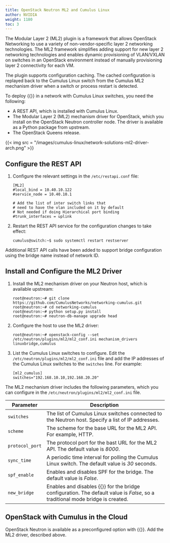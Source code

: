 ```yaml
---
title: OpenStack Neutron ML2 and Cumulus Linux
author: NVIDIA
weight: 1180
toc: 3
---
```

The Modular Layer 2 (ML2) plugin is a framework that allows OpenStack Networking to use a variety of non-vendor-specific layer 2 networking technologies. The ML2 framework simplifies adding support for new layer 2 networking technologies and enables dynamic provisioning of VLAN/VXLAN on switches in an OpenStack environment instead of manually provisioning layer 2 connectivity for each VM.

The plugin supports configuration caching. The cached configuration is replayed back to the Cumulus Linux switch from the Cumulus ML2 mechanism driver when a switch or process restart is detected.

To deploy {{<exlink url="https://wiki.openstack.org/wiki/Neutron/ML2" text="OpenStack ML2">}} in a network with Cumulus Linux switches, you need the following:

- A REST API, which is installed with Cumulus Linux.
- The Modular Layer 2 (ML2) mechanism driver for OpenStack, which you install on the OpenStack Neutron controller node. The driver is available as a Python package from upstream.
- The OpenStack Queens release.

{{< img src = "/images/cumulus-linux/network-solutions-ml2-driver-arch.png" >}}

## Configure the REST API

1. Configure the relevant settings in the `/etc/restapi.conf` file:

    ```
    [ML2]
    #local_bind = 10.40.10.122
    #service_node = 10.40.10.1

    # Add the list of inter switch links that
    # need to have the vlan included on it by default
    # Not needed if doing Hierarchical port binding
    #trunk_interfaces = uplink
    ```

2. Restart the REST API service for the configuration changes to take effect:

    ```
    cumulus@switch:~$ sudo systemctl restart restserver
    ```

Additional REST API calls have been added to support bridge configuration using the bridge name instead of network ID.

## Install and Configure the ML2 Driver

1. Install the ML2 mechanism driver on your Neutron host, which is available upstream:

    ```
    root@neutron:~# git clone https://github.com/CumulusNetworks/networking-cumulus.git
    root@neutron:~# cd networking-cumulus
    root@neutron:~# python setup.py install
    root@neutron:~# neutron-db-manage upgrade head
    ```

2. Configure the host to use the ML2 driver:

    ```
    root@neutron:~# openstack-config --set /etc/neutron/plugins/ml2/ml2_conf.ini mechanism_drivers linuxbridge,cumulus
    ```

3. List the Cumulus Linux switches to configure. Edit the `/etc/neutron/plugins/ml2/ml2_conf.ini` file and add the IP addresses of the Cumulus Linux switches to the `switches` line. For example:

    ```
    [ml2_cumulus]
    switches="192.168.10.10,192.168.20.20"
    ```

The ML2 mechanism driver includes the following parameters, which you can configure in the `/etc/neutron/plugins/ml2/ml2_conf.ini` file.

| Parameter | Description |
|-----------| ------------|
| `switches` | The list of Cumulus Linux switches connected to the Neutron host. Specify a list of IP addresses. |
| `scheme` | The scheme for the base URL for the ML2 API. For example, HTTP. |
| `protocol_port` | The protocol port for the bast URL for the ML2 API. The default value is *8000*. |
| `sync_time` | A periodic time interval for polling the Cumulus Linux switch. The default value is *30* seconds.|
| `spf_enable` | Enables and disables SPF for the bridge. The default value is *False*.|
|`new_bridge` | Enables and disables {{<link url="VLAN-aware-Bridge-Mode" text="VLAN-aware bridge mode">}} for the bridge configuration. The default value is *False*, so a traditional mode bridge is created. |

## OpenStack with Cumulus in the Cloud

OpenStack Neutron is available as a preconfigured option with {{<exlink url="https://cumulusnetworks.com/products/cumulus-in-the-cloud" text="Cumulus in the Cloud">}}. Add the ML2 driver, described above.
